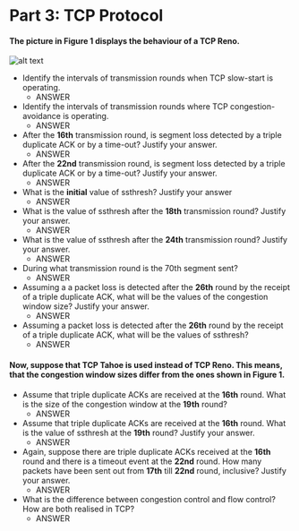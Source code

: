 # Part 3: TCP Protocol
#### The picture in Figure 1 displays the behaviour of a TCP Reno.
![alt text](https://github.com/Kayui/tsamnotes/blob/master/Main%20Exam%202015/figure1.png "Figure 1")
* Identify the intervals of transmission rounds when TCP slow-start is operating.
    * ANSWER
* Identify the intervals of transmission rounds where TCP congestion-avoidance is operating.
    * ANSWER
* After the __16th__ transmission round, is segment loss detected by a triple duplicate ACK or by a time-out? Justify your answer.
    * ANSWER
* After the __22nd__ transmission round, is segment loss detected by a triple duplicate ACK or by a time-out? Justify your answer.
    * ANSWER
* What is the __initial__ value of ssthresh? Justify your answer
    * ANSWER
* What is the value of ssthresh after the __18th__ transmission round? Justify your answer.
    * ANSWER
* What is the value of ssthresh after the __24th__ transmission round? Justify your answer.
    * ANSWER
* During what transmission round is the 70th segment sent?
    * ANSWER
* Assuming a a packet loss is detected after the __26th__ round by the receipt of a triple duplicate ACK, what will be the values of the congestion window size? Justify your answer.
    * ANSWER
* Assuming a packet loss is detected after the __26th__ round by the receipt of a triple duplicate ACK, what will be the values of ssthresh?
    * ANSWER

#### Now, suppose that TCP Tahoe is used instead of TCP Reno. This means, that the congestion window sizes differ from the ones shown in Figure 1.
* Assume that triple duplicate ACKs are received at the __16th__ round. What is the size of the congestion window at the __19th__ round?
    * ANSWER
* Assume that triple duplicate ACKs are received at the __16th__ round. What is the value of ssthresh at the __19th__ round? Justify your answer.
    * ANSWER
* Again, suppose there are triple duplicate ACKs received at the __16th__ round and there is a timeout event at the __22nd__ round. How many packets have been sent out from __17th__ till __22nd__ round, inclusive? Justify your answer.
    * ANSWER
* What is the difference between congestion control and flow control? How are both realised in TCP?
    * ANSWER